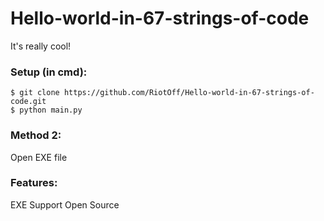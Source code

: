 # Hello-world-in-67-strings-of-code
It's really cool!
### Setup (in cmd):
```
$ git clone https://github.com/RiotOff/Hello-world-in-67-strings-of-code.git
$ python main.py
```
### Method 2:
Open EXE file
### Features:
EXE Support
Open Source
